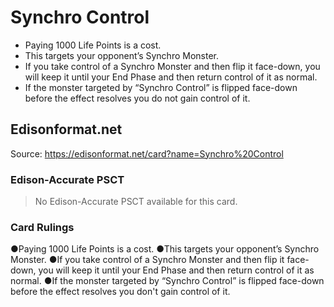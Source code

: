 # Synchro Control

*   Paying 1000 Life Points is a cost.
*   This targets your opponent’s Synchro Monster.
*   If you take control of a Synchro Monster and then flip it face-down, you will keep it until your End Phase and then return control of it as normal.
*   If the monster targeted by “Synchro Control” is flipped face-down before the effect resolves you do not gain control of it.

## Edisonformat.net

Source: https://edisonformat.net/card?name=Synchro%20Control

### Edison-Accurate PSCT

> No Edison-Accurate PSCT available for this card.

### Card Rulings

●Paying 1000 Life Points is a cost.
●This targets your opponent’s Synchro Monster.
●If you take control of a Synchro Monster and then flip it face-down, you will keep it until your End Phase and then return control of it as normal.
●If the monster targeted by “Synchro Control” is flipped face-down before the effect resolves you don't gain control of it.
            